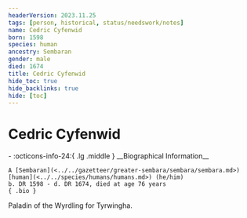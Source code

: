 ```yaml
---
headerVersion: 2023.11.25
tags: [person, historical, status/needswork/notes]
name: Cedric Cyfenwid
born: 1598
species: human
ancestry: Sembaran
gender: male
died: 1674
title: Cedric Cyfenwid
hide_toc: true
hide_backlinks: true
hide: [toc]
---
```

# Cedric Cyfenwid
<div class="grid cards ext-narrow-margin ext-one-column" markdown>
- :octicons-info-24:{ .lg .middle } __Biographical Information__

    A [Sembaran](<../../gazetteer/greater-sembara/sembara/sembara.md>) [human](<../../species/humans/humans.md>) (he/him)  
    b. DR 1598 - d. DR 1674, died at age 76 years  
    { .bio }

</div>


Paladin of the Wyrdling for Tyrwingha.